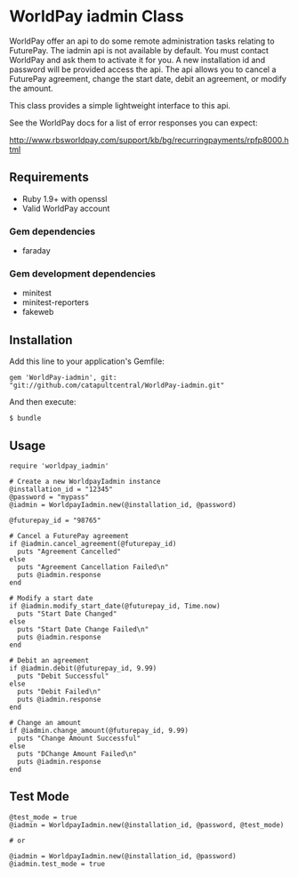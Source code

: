 WorldPay iadmin Class
=====================

WorldPay offer an api to do some remote administration tasks relating to FuturePay. The iadmin
api is not available by default. You must contact WorldPay and ask them to activate it for you. A
new installation id and password will be provided access the api. The api allows you to cancel a
FuturePay agreement, change the start date, debit an agreement, or modify the amount.

This class provides a simple lightweight interface to this api.

See the WorldPay docs for a list of error responses you can expect:

http://www.rbsworldpay.com/support/kb/bg/recurringpayments/rpfp8000.html

Requirements
------------

- Ruby 1.9+ with openssl
- Valid WorldPay account

### Gem dependencies

- faraday

### Gem development dependencies

- minitest
- minitest-reporters
- fakeweb

Installation
------------

Add this line to your application's Gemfile:

    gem 'WorldPay-iadmin', git: "git://github.com/catapultcentral/WorldPay-iadmin.git"

And then execute:

    $ bundle

Usage
-----

	require 'worldpay_iadmin'

	# Create a new WorldpayIadmin instance
	@installation_id = "12345"
	@password = "mypass"
	@iadmin = WorldpayIadmin.new(@installation_id, @password)
	
	@futurepay_id = "98765"
	
	# Cancel a FuturePay agreement
	if @iadmin.cancel_agreement(@futurepay_id)
	  puts "Agreement Cancelled"
	else
	  puts "Agreement Cancellation Failed\n"
	  puts @iadmin.response
	end
	
	# Modify a start date
	if @iadmin.modify_start_date(@futurepay_id, Time.now)
	  puts "Start Date Changed"
	else
	  puts "Start Date Change Failed\n"
	  puts @iadmin.response
	end
	
	# Debit an agreement
	if @iadmin.debit(@futurepay_id, 9.99)
	  puts "Debit Successful"
	else
	  puts "Debit Failed\n"
	  puts @iadmin.response
	end
	
	# Change an amount
	if @iadmin.change_amount(@futurepay_id, 9.99)
	  puts "Change Amount Successful"
	else
      puts "DChange Amount Failed\n"
      puts @iadmin.response
    end

Test Mode
---------

    @test_mode = true
    @iadmin = WorldpayIadmin.new(@installation_id, @password, @test_mode)
  
    # or
  
    @iadmin = WorldpayIadmin.new(@installation_id, @password)
    @iadmin.test_mode = true



